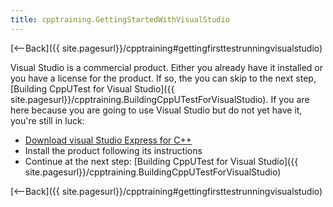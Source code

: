 ```yaml
---
title: cpptraining.GettingStartedWithVisualStudio
---
```

[<--Back]({{ site.pagesurl}}/cpptraining#gettingfirsttestrunningvisualstudio)

Visual Studio is a commercial product. Either you already have it installed or you have a license for the product. If so, the you can skip to the next step, [Building CppUTest for Visual Studio]({{ site.pagesurl}}/cpptraining.BuildingCppUTestForVisualStudio). If you are here because you are going to use Visual Studio but do not yet have it, you're still in luck:

* [Download visual Studio Express for C++](http://www.microsoft.com/visualstudio/en-us/products/2010-editions/visual-cpp-express)
* Install the product following its instructions
* Continue at the next step: [Building CppUTest for Visual Studio]({{ site.pagesurl}}/cpptraining.BuildingCppUTestForVisualStudio)

[<--Back]({{ site.pagesurl}}/cpptraining#gettingfirsttestrunningvisualstudio)
